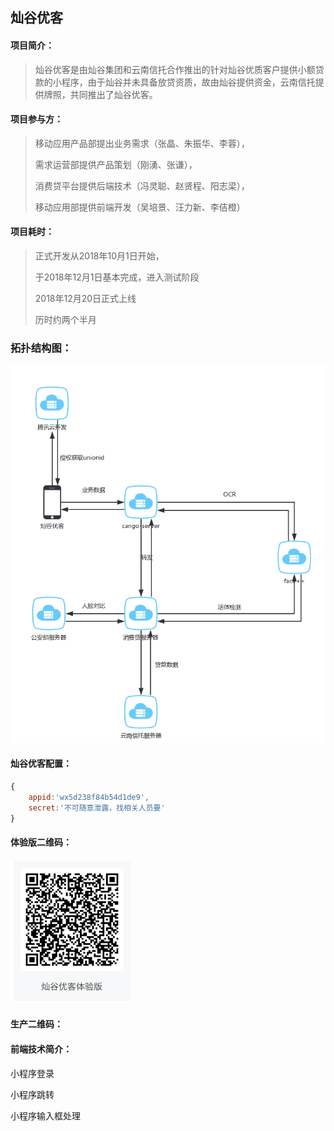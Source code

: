 ## 灿谷优客

#### 项目简介：

> 灿谷优客是由灿谷集团和云南信托合作推出的针对灿谷优质客户提供小额贷款的小程序，由于灿谷并未具备放贷资质，故由灿谷提供资金，云南信托提供牌照，共同推出了灿谷优客。

#### 项目参与方：

> 移动应用产品部提出业务需求（张晶、朱振华、李蓉），
>
> 需求运营部提供产品策划（刚湧、张谦），
>
> 消费贷平台提供后端技术（冯灵聪、赵贤程、阳志梁），
>
> 移动应用部提供前端开发（吴培景、汪力新、李佶橙）

#### 项目耗时：

> 正式开发从2018年10月1日开始，
>
> 于2018年12月1日基本完成，进入测试阶段
>
> 2018年12月20日正式上线
>
> 历时约两个半月

#### 

### 拓扑结构图：

![](/assets/images/灿谷优客拓扑结构图.png)

#### 灿谷优客配置：

```js
{
    appid:'wx5d238f84b54d1de9',
    secret:'不可随意泄露，找相关人员要'
}
```

#### 体验版二维码：

![](/assets/images/灿谷优客体验版.jpg)

#### 生产二维码：





#### 前端技术简介：

小程序登录

小程序跳转

小程序输入框处理



